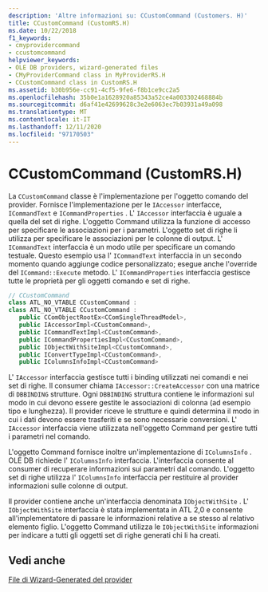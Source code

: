 ```yaml
---
description: 'Altre informazioni su: CCustomCommand (Customers. H)'
title: CCustomCommand (CustomRS.H)
ms.date: 10/22/2018
f1_keywords:
- cmyprovidercommand
- ccustomcommand
helpviewer_keywords:
- OLE DB providers, wizard-generated files
- CMyProviderCommand class in MyProviderRS.H
- CCustomCommand class in CustomRS.H
ms.assetid: b30b956e-cc91-4cf5-9fe6-f8b1ce9cc2a5
ms.openlocfilehash: 35b0e1a1628920a85343a52ce4a003302468884b
ms.sourcegitcommit: d6af41e42699628c3e2e6063ec7b03931a49a098
ms.translationtype: MT
ms.contentlocale: it-IT
ms.lasthandoff: 12/11/2020
ms.locfileid: "97170503"
---
```

# <a name="ccustomcommand-customrsh"></a>CCustomCommand (CustomRS.H)

La `CCustomCommand` classe è l'implementazione per l'oggetto comando del provider. Fornisce l'implementazione per le `IAccessor` interfacce, `ICommandText` e `ICommandProperties` . L' `IAccessor` interfaccia è uguale a quella del set di righe. L'oggetto Command utilizza la funzione di accesso per specificare le associazioni per i parametri. L'oggetto set di righe li utilizza per specificare le associazioni per le colonne di output. L' `ICommandText` interfaccia è un modo utile per specificare un comando testuale. Questo esempio usa l' `ICommandText` interfaccia in un secondo momento quando aggiunge codice personalizzato; esegue anche l'override del `ICommand::Execute` metodo. L' `ICommandProperties` interfaccia gestisce tutte le proprietà per gli oggetti comando e set di righe.

```cpp
// CCustomCommand
class ATL_NO_VTABLE CCustomCommand :
class ATL_NO_VTABLE CCustomCommand :
   public CComObjectRootEx<CComSingleThreadModel>,
   public IAccessorImpl<CCustomCommand>,
   public ICommandTextImpl<CCustomCommand>,
   public ICommandPropertiesImpl<CCustomCommand>,
   public IObjectWithSiteImpl<CCustomCommand>,
   public IConvertTypeImpl<CCustomCommand>,
   public IColumnsInfoImpl<CCustomCommand>
```

L' `IAccessor` interfaccia gestisce tutti i binding utilizzati nei comandi e nei set di righe. Il consumer chiama `IAccessor::CreateAccessor` con una matrice di `DBBINDING` strutture. Ogni `DBBINDING` struttura contiene le informazioni sul modo in cui devono essere gestite le associazioni di colonna (ad esempio tipo e lunghezza). Il provider riceve le strutture e quindi determina il modo in cui i dati devono essere trasferiti e se sono necessarie conversioni. L' `IAccessor` interfaccia viene utilizzata nell'oggetto Command per gestire tutti i parametri nel comando.

L'oggetto Command fornisce inoltre un'implementazione di `IColumnsInfo` . OLE DB richiede l' `IColumnsInfo` interfaccia. L'interfaccia consente al consumer di recuperare informazioni sui parametri dal comando. L'oggetto set di righe utilizza l' `IColumnsInfo` interfaccia per restituire al provider informazioni sulle colonne di output.

Il provider contiene anche un'interfaccia denominata `IObjectWithSite` . L' `IObjectWithSite` interfaccia è stata implementata in ATL 2,0 e consente all'implementatore di passare le informazioni relative a se stesso al relativo elemento figlio. L'oggetto Command utilizza le `IObjectWithSite` informazioni per indicare a tutti gli oggetti set di righe generati chi li ha creati.

## <a name="see-also"></a>Vedi anche

[File di Wizard-Generated del provider](../../data/oledb/provider-wizard-generated-files.md)
